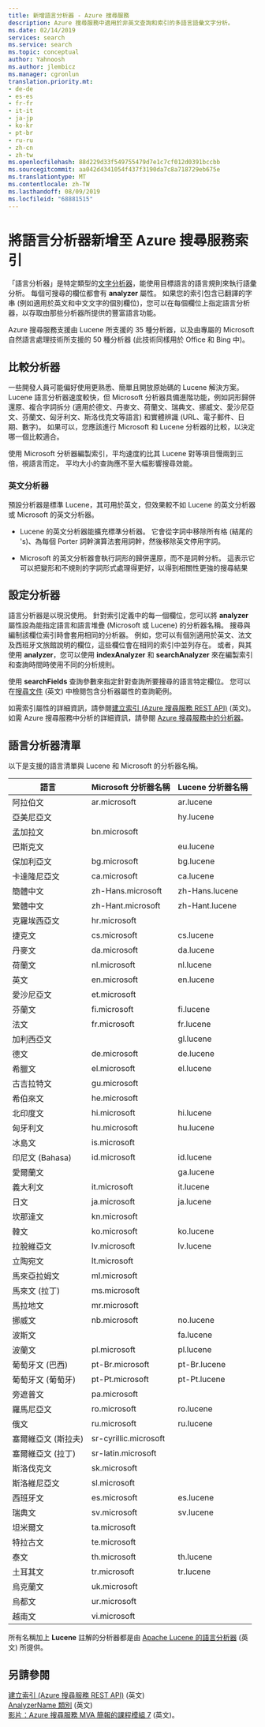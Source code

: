 ```yaml
---
title: 新增語言分析器 - Azure 搜尋服務
description: Azure 搜尋服務中適用於非英文查詢和索引的多語言語彙文字分析。
ms.date: 02/14/2019
services: search
ms.service: search
ms.topic: conceptual
author: Yahnoosh
ms.author: jlembicz
ms.manager: cgronlun
translation.priority.mt:
- de-de
- es-es
- fr-fr
- it-it
- ja-jp
- ko-kr
- pt-br
- ru-ru
- zh-cn
- zh-tw
ms.openlocfilehash: 88d229d33f549755479d7e1c7cf012d0391bccbb
ms.sourcegitcommit: aa042d4341054f437f3190da7c8a718729eb675e
ms.translationtype: MT
ms.contentlocale: zh-TW
ms.lasthandoff: 08/09/2019
ms.locfileid: "68881515"
---
```

# <a name="add-language-analyzers-to-an-azure-search-index"></a>將語言分析器新增至 Azure 搜尋服務索引

「語言分析器」是特定類型的[文字分析器](search-analyzers.md)，能使用目標語言的語言規則來執行語彙分析。 每個可搜尋的欄位都會有 **analyzer** 屬性。 如果您的索引包含已翻譯的字串 (例如適用於英文和中文文字的個別欄位)，您可以在每個欄位上指定語言分析器，以存取由那些分析器所提供的豐富語言功能。  

Azure 搜尋服務支援由 Lucene 所支援的 35 種分析器，以及由專屬的 Microsoft 自然語言處理技術所支援的 50 種分析器 (此技術同樣用於 Office 和 Bing 中)。

## <a name="comparing-analyzers"></a>比較分析器

一些開發人員可能偏好使用更熟悉、簡單且開放原始碼的 Lucene 解決方案。 Lucene 語言分析器速度較快，但 Microsoft 分析器具備進階功能，例如詞形歸併還原、複合字詞拆分 (適用於德文、丹麥文、荷蘭文、瑞典文、挪威文、愛沙尼亞文、芬蘭文、匈牙利文、斯洛伐克文等語言) 和實體辨識 (URL、電子郵件、日期、數字)。 如果可以，您應該進行 Microsoft 和 Lucene 分析器的比較，以決定哪一個比較適合。 

使用 Microsoft 分析器編製索引，平均速度約比其 Lucene 對等項目慢兩到三倍，視語言而定。 平均大小的查詢應不至大幅影響搜尋效能。 

### <a name="english-analyzers"></a>英文分析器

預設分析器是標準 Lucene，其可用於英文，但效果較不如 Lucene 的英文分析器或 Microsoft 的英文分析器。 
 
+ Lucene 的英文分析器能擴充標準分析器。 它會從字詞中移除所有格 (結尾的 's)、為每個 Porter 詞幹演算法套用詞幹，然後移除英文停用字詞。  

+ Microsoft 的英文分析器會執行詞形的歸併還原，而不是詞幹分析。 這表示它可以把變形和不規則的字詞形式處理得更好，以得到相關性更強的搜尋結果 

## <a name="configuring-analyzers"></a>設定分析器

語言分析器是以現況使用。 針對索引定義中的每一個欄位，您可以將 **analyzer** 屬性設為能指定語言和語言堆疊 (Microsoft 或 Lucene) 的分析器名稱。 搜尋與編制該欄位索引時會套用相同的分析器。 例如，您可以有個別適用於英文、法文及西班牙文旅館說明的欄位，這些欄位會在相同的索引中並列存在。 或者，與其使用 **analyzer**，您可以使用 **indexAnalyzer** 和 **searchAnalyzer** 來在編製索引和查詢時間時使用不同的分析規則。 

使用 **searchFields** 查詢參數來指定針對查詢所要搜尋的語言特定欄位。 您可以在[搜尋文件](https://docs.microsoft.com/rest/api/searchservice/search-documents) \(英文\) 中檢閱包含分析器屬性的查詢範例。 

如需索引屬性的詳細資訊，請參閱[建立索引 &#40;Azure 搜尋服務 REST API&#41;](https://docs.microsoft.com/rest/api/searchservice/create-index) \(英文\)。 如需 Azure 搜尋服務中分析的詳細資訊，請參閱 [Azure 搜尋服務中的分析器](https://docs.microsoft.com/azure/search/search-analyzers)。

<a name="language-analyzer-list"></a>

## <a name="language-analyzer-list"></a>語言分析器清單 
 以下是支援的語言清單與 Lucene 和 Microsoft 的分析器名稱。  

|語言|Microsoft 分析器名稱|Lucene 分析器名稱|  
|--------------|-----------------------------|--------------------------|  
|阿拉伯文|ar.microsoft|ar.lucene|  
|亞美尼亞文||hy.lucene|  
|孟加拉文|bn.microsoft||  
|巴斯克文||eu.lucene|  
|保加利亞文|bg.microsoft|bg.lucene|  
|卡達隆尼亞文|ca.microsoft|ca.lucene|  
|簡體中文|zh-Hans.microsoft|zh-Hans.lucene|  
|繁體中文|zh-Hant.microsoft|zh-Hant.lucene|  
|克羅埃西亞文|hr.microsoft||  
|捷克文|cs.microsoft|cs.lucene|  
|丹麥文|da.microsoft|da.lucene|  
|荷蘭文|nl.microsoft|nl.lucene|  
|英文|en.microsoft|en.lucene|  
|愛沙尼亞文|et.microsoft||  
|芬蘭文|fi.microsoft|fi.lucene|  
|法文|fr.microsoft|fr.lucene|  
|加利西亞文||gl.lucene|  
|德文|de.microsoft|de.lucene|  
|希臘文|el.microsoft|el.lucene|  
|古吉拉特文|gu.microsoft||  
|希伯來文|he.microsoft||  
|北印度文|hi.microsoft|hi.lucene|  
|匈牙利文|hu.microsoft|hu.lucene|  
|冰島文|is.microsoft||  
|印尼文 (Bahasa)|id.microsoft|id.lucene|  
|愛爾蘭文||ga.lucene|  
|義大利文|it.microsoft|it.lucene|  
|日文|ja.microsoft|ja.lucene|  
|坎那達文|kn.microsoft||  
|韓文|ko.microsoft|ko.lucene|  
|拉脫維亞文|lv.microsoft|lv.lucene|  
|立陶宛文|lt.microsoft||  
|馬來亞拉姆文|ml.microsoft||  
|馬來文 (拉丁)|ms.microsoft||  
|馬拉地文|mr.microsoft||  
|挪威文|nb.microsoft|no.lucene|  
|波斯文||fa.lucene|  
|波蘭文|pl.microsoft|pl.lucene|  
|葡萄牙文 (巴西)|pt-Br.microsoft|pt-Br.lucene|  
|葡萄牙文 (葡萄牙)|pt-Pt.microsoft|pt-Pt.lucene|  
|旁遮普文|pa.microsoft||  
|羅馬尼亞文|ro.microsoft|ro.lucene|  
|俄文|ru.microsoft|ru.lucene|  
|塞爾維亞文 (斯拉夫)|sr-cyrillic.microsoft||  
|塞爾維亞文 (拉丁)|sr-latin.microsoft||  
|斯洛伐克文|sk.microsoft||  
|斯洛維尼亞文|sl.microsoft||  
|西班牙文|es.microsoft|es.lucene|  
|瑞典文|sv.microsoft|sv.lucene|  
|坦米爾文|ta.microsoft||  
|特拉古文|te.microsoft||  
|泰文|th.microsoft|th.lucene|  
|土耳其文|tr.microsoft|tr.lucene|  
|烏克蘭文|uk.microsoft||  
|烏都文|ur.microsoft||  
|越南文|vi.microsoft||  

 所有名稱加上 **Lucene** 註解的分析器都是由 [Apache Lucene 的語言分析器](https://lucene.apache.org/core/6_6_1/core/overview-summary.html ) \(英文\) 所提供。

## <a name="see-also"></a>另請參閱  
 [建立索引 &#40;Azure 搜尋服務 REST API&#41;](https://docs.microsoft.com/rest/api/searchservice/create-index) \(英文\)  
 [AnalyzerName 類別](https://docs.microsoft.com/dotnet/api/microsoft.azure.search.models.analyzername) \(英文\)  
 [影片：Azure 搜尋服務 MVA 簡報的課程模組 7](https://channel9.msdn.com/Series/Adding-Microsoft-Azure-Search-to-Your-Websites-and-Apps/07) \(英文\)。  

